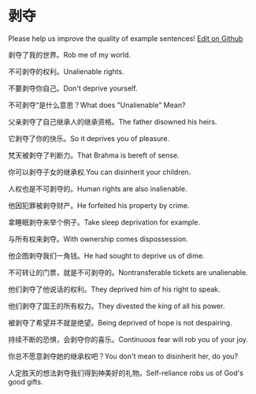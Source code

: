 # 剥夺

Please help us improve the quality of example sentences! [Edit on Github](https://github.com/jiyushe/jiyu-example-sentence-source/blob/main/chinese/boduo.md)

<p><span class="chinese">剥夺了我的世界。</span><span class="english">Rob me of my world.</span></p>

<p><span class="chinese">不可剥夺的权利。</span><span class="english">Unalienable rights.</span></p>

<p><span class="chinese">不要剥夺你自己。</span><span class="english">Don't deprive yourself.</span></p>

<p><span class="chinese">不可剥夺“是什么意思？</span><span class="english">What does "Unalienable" Mean?</span></p>

<p><span class="chinese">父亲剥夺了自己继承人的继承资格。</span><span class="english">The father disowned his heirs.</span></p>

<p><span class="chinese">它剥夺了你的快乐。</span><span class="english">So it deprives you of pleasure.</span></p>

<p><span class="chinese">梵天被剥夺了判断力。</span><span class="english">That Brahma is bereft of sense.</span></p>

<p><span class="chinese">你可以剥夺子女的继承权.</span><span class="english">You can disinherit your children.</span></p>

<p><span class="chinese">人权也是不可剥夺的。</span><span class="english">Human rights are also inalienable.</span></p>

<p><span class="chinese">他因犯罪被剥夺财产。</span><span class="english">He forfeited his property by crime.</span></p>

<p><span class="chinese">拿睡眠剥夺来举个例子。</span><span class="english">Take sleep deprivation for example.</span></p>

<p><span class="chinese">与所有权来剥夺。</span><span class="english">With ownership comes dispossession.</span></p>

<p><span class="chinese">他企图剥夺我们一角钱。</span><span class="english">He had sought to deprive us of dime.</span></p>

<p><span class="chinese">不可转让的门票，就是不可剥夺的。</span><span class="english">Nontransferable tickets are unalienable.</span></p>

<p><span class="chinese">他们剥夺了他说话的权利。</span><span class="english">They deprived him of his right to speak.</span></p>

<p><span class="chinese">他们剥夺了国王的所有权力。</span><span class="english">They divested the king of all his power.</span></p>

<p><span class="chinese">被剥夺了希望并不就是绝望。</span><span class="english">Being deprived of hope is not despairing.</span></p>

<p><span class="chinese">持续不断的恐惧，会剥夺你的喜乐。</span><span class="english">Continuous fear will rob you of your joy.</span></p>

<p><span class="chinese">你总不愿意剥夺她的继承权吧？</span><span class="english">You don't mean to disinherit her, do you?</span></p>

<p><span class="chinese">人定胜天的想法剥夺我们得到神美好的礼物。</span><span class="english">Self-reliance robs us of God's good gifts.</span></p>

